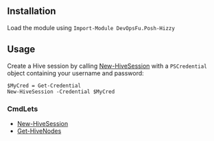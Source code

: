 ## Installation
Load the module using `Import-Module DevOpsFu.Posh-Hizzy` 

## Usage
Create a Hive session by calling [New-HiveSession](cmdlets/New-HiveSession.md) with a `PSCredential` object containing your username and password:

```
$MyCred = Get-Credential
New-HiveSession -Credential $MyCred
```

### CmdLets

 - [New-HiveSession](cmdlets/New-HiveSession.md)
 - [Get-HiveNodes](cmdlets/Get-HiveNodes.md)

